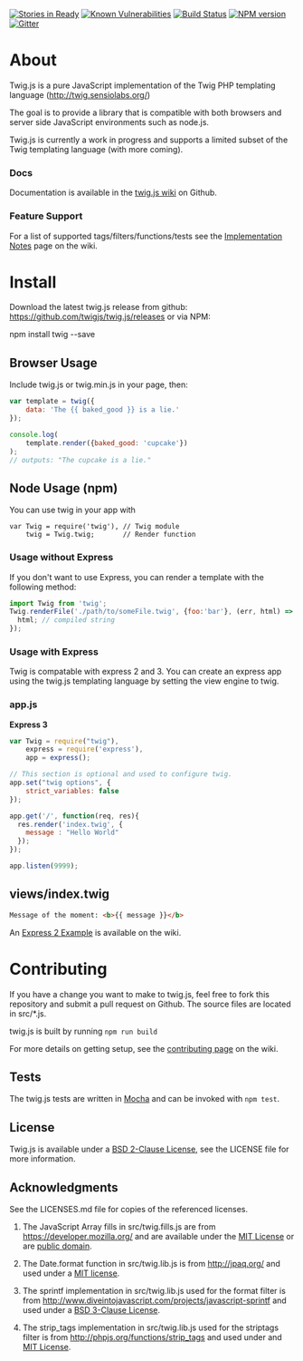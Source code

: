 [![Stories in Ready](https://badge.waffle.io/twigjs/twig.js.png?label=ready&title=Ready)](https://waffle.io/twigjs/twig.js)
[![Known Vulnerabilities](https://snyk.io/test/github/twigjs/twig.js/badge.svg)](https://snyk.io/test/github/twigjs/twig.js)
[![Build Status](https://secure.travis-ci.org/twigjs/twig.js.svg)](http://travis-ci.org/#!/twigjs/twig.js)
[![NPM version](https://badge.fury.io/js/twig.svg)](http://badge.fury.io/js/twig)
[![Gitter](https://badges.gitter.im/twigjs/twig.js.svg)](https://gitter.im/twigjs/twig.js?utm_source=badge&utm_medium=badge&utm_campaign=pr-badge)

# About

Twig.js is a pure JavaScript implementation of the Twig PHP templating language
(<http://twig.sensiolabs.org/>)

The goal is to provide a library that is compatible with both browsers and server side JavaScript environments such as node.js.

Twig.js is currently a work in progress and supports a limited subset of the Twig templating language (with more coming).

### Docs

Documentation is available in the [twig.js wiki](https://github.com/twigjs/twig.js/wiki) on Github.

### Feature Support

For a list of supported tags/filters/functions/tests see the [Implementation Notes](https://github.com/twigjs/twig.js/wiki/Implementation-Notes) page on the wiki.

# Install

Download the latest twig.js release from github: https://github.com/twigjs/twig.js/releases or via NPM:

   npm install twig --save

## Browser Usage

Include twig.js or twig.min.js in your page, then:

```js
var template = twig({
    data: 'The {{ baked_good }} is a lie.'
});

console.log(
    template.render({baked_good: 'cupcake'})
);
// outputs: "The cupcake is a lie."
```

## Node Usage (npm)

You can use twig in your app with

    var Twig = require('twig'), // Twig module
        twig = Twig.twig;       // Render function

### Usage without Express

If you don't want to use Express, you can render a template with the following method:

```js
import Twig from 'twig';
Twig.renderFile('./path/to/someFile.twig', {foo:'bar'}, (err, html) => {
  html; // compiled string
});
```

### Usage with Express

Twig is compatable with express 2 and 3. You can create an express app using the twig.js templating language by setting the view engine to twig.

### app.js

**Express 3**

```js
var Twig = require("twig"),
    express = require('express'),
    app = express();

// This section is optional and used to configure twig.
app.set("twig options", {
    strict_variables: false
});

app.get('/', function(req, res){
  res.render('index.twig', {
    message : "Hello World"
  });
});

app.listen(9999);
```

## views/index.twig

```html
Message of the moment: <b>{{ message }}</b>
```

An [Express 2 Example](https://github.com/twigjs/twig.js/wiki/Express-2) is available on the wiki.

# Contributing

If you have a change you want to make to twig.js, feel free to fork this repository and submit a pull request on Github. The source files are located in src/*.js.

twig.js is built by running `npm run build`

For more details on getting setup, see the [contributing page](https://github.com/twigjs/twig.js/wiki/Contributing) on the wiki.

## Tests

The twig.js tests are written in [Mocha][mocha] and can be invoked with `npm test`.

## License

Twig.js is available under a [BSD 2-Clause License][bsd-2], see the LICENSE file for more information.

## Acknowledgments

See the LICENSES.md file for copies of the referenced licenses.

1. The JavaScript Array fills in src/twig.fills.js are from <https://developer.mozilla.org/> and are available under the [MIT License][mit] or are [public domain][mdn-license].

2. The Date.format function in src/twig.lib.js is from <http://jpaq.org/> and used under a [MIT license][mit-jpaq].

3. The sprintf implementation in src/twig.lib.js used for the format filter is from <http://www.diveintojavascript.com/projects/javascript-sprintf> and used under a [BSD 3-Clause License][bsd-3].

4. The strip_tags implementation in src/twig.lib.js used for the striptags filter is from <http://phpjs.org/functions/strip_tags> and used under and [MIT License][mit-phpjs].

[mit-jpaq]:     http://jpaq.org/license/
[mit-phpjs]:    http://phpjs.org/pages/license/#MIT
[mit]:          http://www.opensource.org/licenses/mit-license.php
[mdn-license]:  https://developer.mozilla.org/Project:Copyrights

[bsd-2]:        http://www.opensource.org/licenses/BSD-2-Clause
[bsd-3]:        http://www.opensource.org/licenses/BSD-3-Clause
[cc-by-sa-2.5]: http://creativecommons.org/licenses/by-sa/2.5/ "Creative Commons Attribution-ShareAlike 2.5 License"

[mocha]:        http://visionmedia.github.com/mocha/
[qunit]:        http://docs.jquery.com/QUnit
